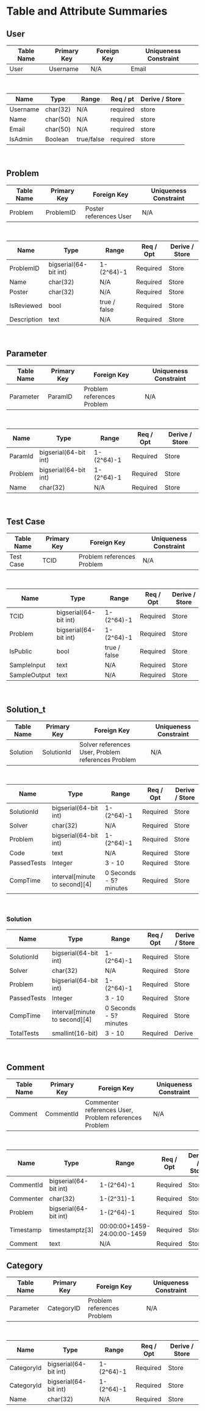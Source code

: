# Table and Attribute Summaries

## User

Table Name | Primary Key | Foreign Key | Uniqueness Constraint
--- | --- | --- | ---
User | Username | N/A | Email

<br>

Name | Type | Range | Req / pt | Derive / Store
--- | --- | --- | --- | ---
Username | char(32) | N/A | required | store
Name | char(50) | N/A | required | store
Email | char(50) | N/A | required | store
IsAdmin | Boolean | true/false | required | store

<br>

## Problem

Table Name | Primary Key | Foreign Key | Uniqueness Constraint
--- | --- | --- | ---
Problem | ProblemID | Poster references User | N/A

<br>

Name | Type | Range | Req / Opt | Derive / Store
--- | --- | --- | --- | ---
ProblemID | bigserial(64-bit int) | 1-(2^64)-1 | Required | Store
Name | char(32) | N/A | Required | Store
Poster | char(32) | N/A | Required | Store
IsReviewed | bool | true / false | Required | Store
Description | text | N/A | Required | Store

<br>

## Parameter

Table Name | Primary Key | Foreign Key | Uniqueness Constraint
--- | --- | --- | ---
Parameter | ParamID | Problem references Problem | N/A

<br>

Name | Type | Range | Req / Opt | Derive / Store
--- | --- | --- | --- | ---
ParamId | bigserial(64-bit int) | 1-(2^64)-1 | Required | Store
Problem | bigserial(64-bit int) | 1-(2^64)-1 | Required | Store
Name | char(32) | N/A | Required | Store

<br>

## Test Case

Table Name | Primary Key | Foreign Key | Uniqueness Constraint
--- | --- | --- | ---
Test Case | TCID | Problem references Problem | N/A

<br>

Name | Type | Range | Req / Opt | Derive / Store
--- | --- | --- | --- | ---
TCID | bigserial(64-bit int) | 1-(2^64)-1 | Required | Store
Problem | bigserial(64-bit int) | 1-(2^64)-1 | Required | Store
IsPublic | bool | true / false | Required | Store
SampleInput | text | N/A | Required | Store
SampleOutput | text | N/A | Required | Store

<br>

## Solution_t

Table Name | Primary Key | Foreign Key | Uniqueness Constraint
--- | --- | --- | ---
Solution | SolutionId | Solver references User, Problem references Problem | N/A

<br>

Name | Type | Range | Req / Opt | Derive / Store
--- | --- | --- | --- | ---
SolutionId | bigserial(64-bit int) | 1-(2^64)-1 | Required | Store
Solver | char(32) | N/A | Required | Store
Problem | bigserial(64-bit int) | 1-(2^64)-1 | Required | Store
Code | text | N/A | Required | Store
PassedTests | Integer | 3 -  10 | Required | Store
CompTime | interval[minute to second][4] | 0 Seconds - 5? minutes | Required | Store

<br>

### Solution

Name | Type | Range | Req / Opt | Derive / Store
--- | --- | --- | --- | ---
SolutionId | bigserial(64-bit int) | 1-(2^64)-1 | Required | Store
Solver | char(32) | N/A | Required | Store
Problem | bigserial(64-bit int) | 1-(2^64)-1 | Required | Store
PassedTests | Integer | 3 -  10 | Required | Store
CompTime | interval[minute to second][4] | 0 Seconds - 5? minutes | Required | Store
TotalTests | smallint(16-bit) | 3 - 10 | Required | Derive

<br>

## Comment

Table Name | Primary Key | Foreign Key | Uniqueness Constraint
--- | --- | --- | ---
Comment  | CommentId | Commenter references User, Problem references Problem | N/A

<br>

Name | Type | Range | Req / Opt | Derive / Store
--- | --- | --- | --- | ---
CommentId | bigserial(64-bit int) | 1-(2^64)-1 | Required | Store
Commenter | char(32) | 1-(2^31)-1 | Required | Store
Problem | bigserial(64-bit int) | 1-(2^64)-1 | Required | Store
Timestamp | timestamptz[3] | 00:00:00+1459-24:00:00-1459 | Required | Store
Comment | text | N/A | Required |Store

## Category

Table Name | Primary Key | Foreign Key | Uniqueness Constraint
--- | --- | --- | ---
Parameter | CategoryID | Problem references Problem | N/A

<br>

Name | Type | Range | Req / Opt | Derive / Store
--- | --- | --- | --- | ---
CategoryId | bigserial(64-bit int) | 1-(2^64)-1 | Required | Store
CategoryId | bigserial(64-bit int) | 1-(2^64)-1 | Required | Store
Name | char(32) | N/A | Required | Store

<br>